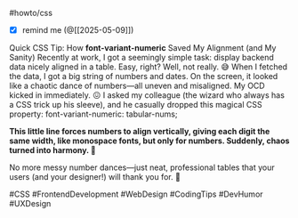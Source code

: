 #howto/css

- [x] remind me (@[[2025-05-09]])

 Quick CSS Tip: How **font-variant-numeric** Saved My Alignment (and My Sanity)
Recently at work, I got a seemingly simple task: display backend data nicely aligned in a table. Easy, right?
Well, not really. :sweat_smile:
When I fetched the data, I got a big string of numbers and dates. On the screen, it looked like a chaotic dance of numbers—all uneven and misaligned. My OCD kicked in immediately. 😖
I asked my colleague (the wizard who always has a CSS trick up his sleeve), and he casually dropped this magical CSS property:
font-variant-numeric: tabular-nums;

**This little line forces numbers to align vertically, giving each digit the same width, like monospace fonts, but only for numbers. Suddenly, chaos turned into harmony. 📔**

No more messy number dances—just neat, professional tables that your users (and your designer!) will thank you for. :raised_hands:

#CSS #FrontendDevelopment #WebDesign #CodingTips #DevHumor #UXDesign